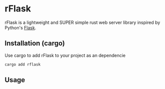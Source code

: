 # rFlask

rFlask is a lightweight and SUPER simple rust web server library inspired by Python's [Flask](https://flask.palletsprojects.com/en/3.0.x/).

## Installation (cargo)

Use cargo to add rFlask to your project as an dependencie

```bash
cargo add rflask
```

## Usage

